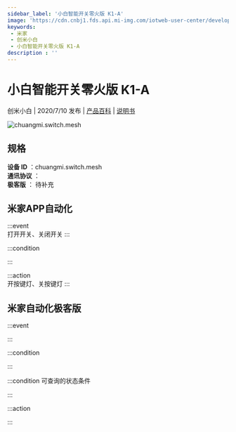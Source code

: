 ```yaml
---
sidebar_label: '小白智能开关零火版 K1-A'
image: 'https://cdn.cnbj1.fds.api.mi-img.com/iotweb-user-center/developer_16790476145423ujZqJVD.png?GalaxyAccessKeyId=AKVGLQWBOVIRQ3XLEW&Expires=9223372036854775807&Signature=Dkq9v2PlOdjUsgdZsnUxHgIhYNE='
keywords: 
 - 米家
 - 创米小白
 - 小白智能开关零火版 K1-A
description : ''
---
```

# 小白智能开关零火版 K1-A

创米小白 | 2020/7/10 发布 | [产品百科](https://home.mi.com/webapp/content/baike/product/index.html?model=chuangmi.switch.mesh/) | [说明书](https://home.mi.com/views/introduction.html?model=chuangmi.switch.mesh&region=cn)

![chuangmi.switch.mesh](https://cdn.cnbj1.fds.api.mi-img.com/iotweb-user-center/developer_16790476145423ujZqJVD.png?GalaxyAccessKeyId=AKVGLQWBOVIRQ3XLEW&Expires=9223372036854775807&Signature=Dkq9v2PlOdjUsgdZsnUxHgIhYNE=)

## 规格  
> 
**设备 ID** ：chuangmi.switch.mesh  
**通讯协议** ：  
**极客版**  ： 待补充 


## 米家APP自动化  

:::event  
打开开关、关闭开关
:::

:::condition  

:::

:::action   
开按键灯、关按键灯
:::

## 米家自动化极客版  

:::event  

:::

:::condition  

:::

:::condition 可查询的状态条件  

:::

:::action  

:::

        
